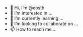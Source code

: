 - 👋 Hi, I’m @eosth
- 👀 I’m interested in ...
- 🌱 I’m currently learning ...
- 💞️ I’m looking to collaborate on ...
- 📫 How to reach me ...

<!---
eosth/eosth is a ✨ special ✨ repository because its `README.md` (this file) appears on your GitHub profile.
You can click the Preview link to take a look at your changes.
--->
